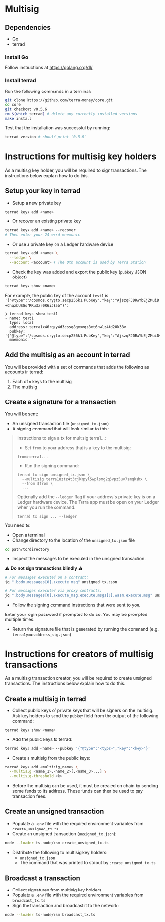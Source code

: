 # Multisig

## Dependencies

- Go
- terrad

### Install Go

Follow instructions at https://golang.org/dl/

### Install terrad

Run the following commands in a terminal:

```sh
git clone https://github.com/terra-money/core.git
cd core
git checkout v0.5.6
rm $(which terrad) # delete any currently installed versions
make install
```

Test that the installation was successful by running:

```sh
terrad version # should print `0.5.6`
```

# Instructions for multisig key holders

As a multisig key holder, you will be required to sign transactions.
The instructions below explain how to do this.

## Setup your key in terrad

- Setup a new private key

```sh
terrad keys add <name>
```

- Or recover an existing private key

```sh
terrad keys add <name> --recover
# Then enter your 24 word mnemonic
```

- Or use a private key on a Ledger hardware device

```sh
terrad keys add <name> \
  --ledger \
  --account <account> # The 0th account is used by Terra Station
```

- Check the key was added and export the public key (`pubkey` JSON object)

```sh
terrad keys show <name>
```

For example, the public key of the account `test1` is `'{"@type":"/cosmos.crypto.secp256k1.PubKey","key":"AjszqFJDRAYbEjZMuiD+ChqzbUSGq/RRu3zr0R6iJB5b"}'`:

```console
❯ terrad keys show test1
- name: test1
  type: local
  address: terra1x46rqay4d3cssq8gxxvqz8xt6nwlz4td20k38v
  pubkey: '{"@type":"/cosmos.crypto.secp256k1.PubKey","key":"AjszqFJDRAYbEjZMuiD+ChqzbUSGq/RRu3zr0R6iJB5b"}'
  mnemonic: ""
```

## Add the multisig as an account in terrad

You will be provided with a set of commands that adds the following as accounts in terrad:
1. Each of `n` keys to the multisig
2. The multisig

## Create a signature for a transaction

You will be sent:
- An unsigned transaction file (`unsigned_tx.json`)
- A signing command that will look similar to this:

> Instructions to sign a tx for multisig terra1...:
>
> - Set `from` to your address that is a key to the multisig:
>
>```
>from=terra1...
>```
>
>- Run the signing command:
>
>```
>terrad tx sign unsigned_tx.json \
>   --multisig terra18ztz4t3cjkkpyl5wplsmg2q5vpz5uv7smqkshx \
>   --from $from \
>   ...
>```
>
>Optionally add the `--ledger` flag if your address's private key is on a
>Ledger hardware device. The Terra app must be open on your Ledger when you run
>the command.
>
>```
>terrad tx sign ... --ledger
>```

You need to:
- Open a terminal
- Change directory to the location of the `unsigned_tx.json` file

```sh
cd path/to/directory
```

- Inspect the messages to be executed in the unsigned transaction.

:warning: **Do not sign transactions blindly** :warning:

```sh
# For messages executed on a contract:
jq ".body.messages[0].execute_msg" unsigned_tx.json

# For messages executed via proxy contracts:
jq ".body.messages[0].execute_msg.execute.msgs[0].wasm.execute.msg" unsigned_tx.json | tr -d '\"' | base64 -d
```

- Follow the signing command instructions that were sent to you.

Enter your login password if prompted to do so. You may be prompted multiple times.

- Return the signature file that is generated by running the command (e.g. `terra1youraddress_sig.json`)

# Instructions for creators of multisig transactions

As a multisig transaction creator, you will be required to create unsigned transactions.
The instructions below explain how to do this.

## Create a multisig in terrad

- Collect public keys of private keys that will be signers on the multisig. Ask key holders to send the `pubkey` field from the output of the following command:

```sh
terrad keys show <name>
```

- Add the public keys to terrad:

```sh
terrad keys add <name> --pubkey '{"@type":"<type>","key":"<key>"}'
```

- Create a multisig from the public keys:

```sh
terrad keys add <multisig_name> \
  --multisig <name_1>,<name_2>[,<name_3>...] \
  --multisig-threshold <k>
```

- Before the multisig can be used, it must be created on chain by sending some funds to its address. These funds can then be used to pay transaction fees.

## Create an unsigned transaction

- Populate a `.env` file with the required environment variables from `create_unsigned_tx.ts`
- Create an unsigned transaction (`unsigned_tx.json`):

```sh
node --loader ts-node/esm create_unsigned_tx.ts
```

- Distribute the following to multisig key holders:
  - `unsigned_tx.json`
  - The command that was printed to stdout by `create_unsigned_tx.ts`

## Broadcast a transaction

- Collect signatures from multisig key holders
- Populate a `.env` file with the required environment variables from `broadcast_tx.ts`
- Sign the transaction and broadcast it to the network:

```sh
node --loader ts-node/esm broadcast_tx.ts
```
